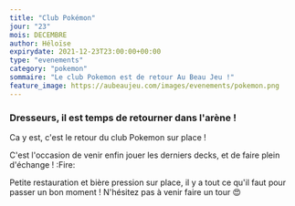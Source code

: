 ```yaml
---
title: "Club Pokémon"
jour: "23"
mois: DECEMBRE
author: Héloïse
expirydate: 2021-12-23T23:00:00+00:00
type: "evenements"
category: "pokemon"
sommaire: "Le club Pokemon est de retour Au Beau Jeu !"
feature_image: https://aubeaujeu.com/images/evenements/pokemon.png
---
```

### Dresseurs, il est temps de retourner dans l'arène !

Ca y est, c'est le retour du club Pokemon sur place !

C'est l'occasion de venir enfin jouer les derniers decks, et de faire plein d'échange ! :Fire:

Petite restauration et bière pression sur place, il y a tout ce qu'il faut pour passer un bon moment ! N'hésitez pas à venir faire un tour :heart_eyes:
